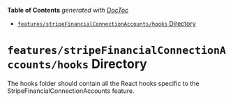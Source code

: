 <!-- START doctoc generated TOC please keep comment here to allow auto update -->
<!-- DON'T EDIT THIS SECTION, INSTEAD RE-RUN doctoc TO UPDATE -->

**Table of Contents** _generated with [DocToc](https://github.com/thlorenz/doctoc)_

- [`features/stripeFinancialConnectionAccounts/hooks` Directory](#featuresstripefinancialconnectionaccountshooks-directory)

<!-- END doctoc generated TOC please keep comment here to allow auto update -->

# `features/stripeFinancialConnectionAccounts/hooks` Directory

The hooks folder should contain all the React hooks specific to the StripeFinancialConnectionAccounts feature.
